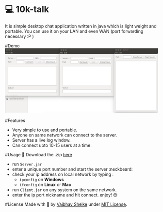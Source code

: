 # :computer: 10k-talk
It is simple desktop chat application written in java which is light weight and portable. You can use it on your LAN and even WAN (port forwarding necessary :P )

#Demo
![Output](out.gif)

#Features
* Very simple to use and portable.
* Anyone on same network can connect to the server.
* Server has a live log window.
* Can connect upto 10-15 users at a time.

#Usage
:file_folder: Download the .zip [here](https://github.com/vaibhav3301/10k-talk/blob/master/dist/deploy.zip)

* run `Server.jar`
* enter a unique port number and start the server :neckbeard:
* check your ip address on local network by typing :
  * `ipconfig` on **Windows**
  * `ifconfig` on **Linux** or **Mac**
* run `Client.jar` on any system on the same network.
* enter the ip port nickname and hit connect. enjoy! :blush:

#License
Made with :yellow_heart: by [Vaibhav Shelke](https://github.com/vaibhav3301) under [MIT License](https://github.com/vaibhav3301/10k-talk/blob/master/LICENSE).
